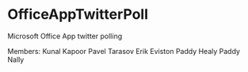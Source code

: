 # OfficeAppTwitterPoll
Microsoft Office App twitter polling

Members: Kunal Kapoor
	Pavel Tarasov
	Erik Eviston
	Paddy Healy
	Paddy Nally

